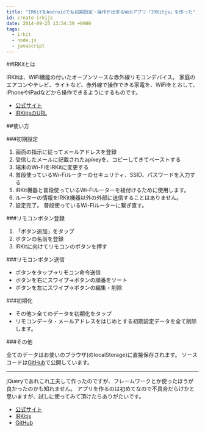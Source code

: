 ```yaml
---
title: "IRKitをAndroidでも初期設定・操作が出来るWebアプリ「IRKitjs」を作った"
id: create-irkijs
date: 2014-09-25 13:54:59 +0900
tags:
  - irkit
  - node.js
  - javascript
---
```


##IRKitとは

IRKitは、WiFi機能の付いたオープンソースな赤外線リモコンデバイス。
家庭のエアコンやテレビ、ライトなど、赤外線で操作できる家電を、WiFiをとおして、
iPhoneやiPadなどから操作できるようにするものです。

- [公式サイト](http://getirkit.com/)
- [IRKitjsのURL](https://irkitjs.herokuapp.com)

##使い方

###初期設定
1. 画面の指示に従ってメールアドレスを登録
2. 受信したメールに記載されたapikeyを、コピーしてきてペーストする
3. 端末のWi-FiをIRKitに変更する
4. 普段使っているWi-Fiルーターのセキュリティ、SSID、パスワードを入力する
5. IRKit機器と普段使っているWi-Fiルーターを紐付けるために使用します。
6. ルーターの情報をIRKit機器以外の外部に送信することはありません。
7. 設定完了。 普段使っているWi-Fiルーターに繋ぎ直す。

###リモコンボタン登録

1. 「ボタン追加」をタップ
2. ボタンの名前を登録
3. IRKitに向けてリモコンのボタンを押す

###リモコンボタン送信
- ボタンをタップ-\>リモコン命令送信
- ボタンを右にスワイプ-\>ボタンの順番をソート
- ボタンを左にスワイプ-\>ボタンの編集・削除

###初期化

- その他＞全てのデータを初期化をタップ
- リモコンデータ・メールアドレスをはじめとする初期設定データを全て削除します。

###その他

全てのデータはお使いのブラウザ(のlocalStorage)に直接保存されます。
ソースコードは[GitHub](https://github.com/kogai/irkitjs)で公開しています。

------

jQueryであれこれ工夫して作ったのですが、フレームワークとか使ったほうが良かったのかも知れません。
アプリを作るのは初めてなので不具合だらけかと思いますが、試しに使ってみて頂けたらありがたいです。

- [公式サイト](http://getirkit.com/)
- [IRKitjs](https://irkitjs.herokuapp.com/)
- [GitHub](https://github.com/kogai/irkitjs)
